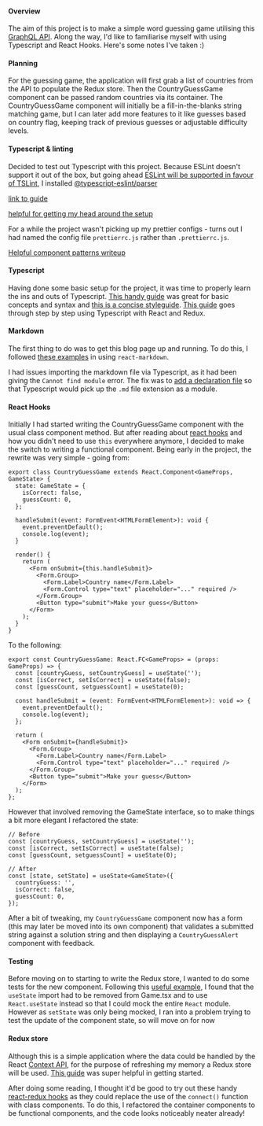 #### Overview

The aim of this project is to make a simple word guessing game utilising this [GraphQL API](https://countries.trevorblades.com/). Along the way, I'd like to familiarise myself with using Typescript and React Hooks. Here's some notes I've taken :)

#### Planning

For the guessing game, the application will first grab a list of countries from the API to populate the Redux store. Then the CountryGuessGame component can be passed random countries via its container. The CountryGuessGame component will initially be a fill-in-the-blanks string matching game, but I can later add more features to it like guesses based on country flag, keeping track of previous guesses or adjustable difficulty levels.

#### Typescript & linting

Decided to test out Typescript with this project. Because ESLint doesn't support it out of the box, but going ahead [ESLint will be supported in favour of TSLint](https://github.com/Microsoft/TypeScript/issues/29288#developer-productivity-tools-and-integration), I installed [@typescript-eslint/parser](https://www.npmjs.com/package/@typescript-eslint/parser)

[link to guide](https://dev.to/robertcoopercode/using-eslint-and-prettier-in-a-typescript-project-53jb)

[helpful for getting my head around the setup](https://medium.com/@dors718/linting-your-react-typescript-project-with-eslint-and-prettier-2423170c3d42)

For a while the project wasn't picking up my prettier configs - turns out I had named the config file `prettierrc.js` rather than `.prettierrc.js`.

[Helpful component patterns writeup](https://levelup.gitconnected.com/ultimate-react-component-patterns-with-typescript-2-8-82990c516935)

#### Typescript

Having done some basic setup for the project, it was time to properly learn the ins and outs of Typescript. [This handy guide](https://2ality.com/2018/04/type-notation-typescript.html) was great for basic concepts and syntax and [this is a concise styleguide](https://github.com/basarat/typescript-book/blob/master/docs/styleguide/styleguide.md). [This guide](https://medium.com/@rossbulat/how-to-use-typescript-with-react-and-redux-a118b1e02b76) goes through step by step using Typescript with React and Redux.

#### Markdown

The first thing to do was to get this blog page up and running. To do this, I followed [these examples](https://stackoverflow.com/questions/42928530/how-do-i-load-a-markdown-file-into-a-react-component) in using `react-markdown`.

I had issues importing the markdown file via Typescript, as it had been giving the `Cannot find module` error. The fix was to [add a declaration file](https://github.com/webpack-contrib/raw-loader/issues/56#issuecomment-423640398) so that Typescript would pick up the `.md` file extension as a module.

#### React Hooks

Initially I had started writing the CountryGuessGame component with the usual class component method. But after reading about [react hooks](https://reactjs.org/docs/hooks-overview.html) and how you didn't need to use `this` everywhere anymore, I decided to make the switch to writing a functional component. Being early in the project, the rewrite was very simple - going from:

```
export class CountryGuessGame extends React.Component<GameProps, GameState> {
  state: GameState = {
    isCorrect: false,
    guessCount: 0,
  };

  handleSubmit(event: FormEvent<HTMLFormElement>): void {
    event.preventDefault();
    console.log(event);
  }

  render() {
    return (
      <Form onSubmit={this.handleSubmit}>
        <Form.Group>
          <Form.Label>Country name</Form.Label>
          <Form.Control type="text" placeholder="..." required />
        </Form.Group>
        <Button type="submit">Make your guess</Button>
      </Form>
    );
  }
}
```

To the following:

```
export const CountryGuessGame: React.FC<GameProps> = (props: GameProps) => {
  const [countryGuess, setCountryGuess] = useState('');
  const [isCorrect, setIsCorrect] = useState(false);
  const [guessCount, setguessCount] = useState(0);

  const handleSubmit = (event: FormEvent<HTMLFormElement>): void => {
    event.preventDefault();
    console.log(event);
  };

  return (
    <Form onSubmit={handleSubmit}>
      <Form.Group>
        <Form.Label>Country name</Form.Label>
        <Form.Control type="text" placeholder="..." required />
      </Form.Group>
      <Button type="submit">Make your guess</Button>
    </Form>
  );
};
```

However that involved removing the GameState interface, so to make things a bit more elegant I refactored the state:

```
// Before
const [countryGuess, setCountryGuess] = useState('');
const [isCorrect, setIsCorrect] = useState(false);
const [guessCount, setguessCount] = useState(0);

// After
const [state, setState] = useState<GameState>({
  countryGuess: '',
  isCorrect: false,
  guessCount: 0,
});
```

After a bit of tweaking, my `CountryGuessGame` component now has a form (this may later be moved into its own component) that validates a submitted string against a solution string and then displaying a `CountryGuessAlert` component with feedback.

#### Testing

Before moving on to starting to write the Redux store, I wanted to do some tests for the new component. Following this [useful example](https://dev.to/theactualgivens/testing-react-hook-state-changes-2oga), I found that the `useState` import had to be removed from Game.tsx and to use `React.useState` instead so that I could mock the entire `React` module. However as `setState` was only being mocked, I ran into a problem trying to test the update of the component state, so will move on for now

#### Redux store

Although this is a simple application where the data could be handled by the React [Context API](https://reactjs.org/docs/context.html), for the purpose of refreshing my memory a Redux store will be used. [This guide](https://redux.js.org/recipes/usage-with-typescript) was super helpful in getting started.

After doing some reading, I thought it'd be good to try out these handy [react-redux hooks](https://react-redux.js.org/next/api/hooks) as they could replace the use of the `connect()` function with class components. To do this, I refactored the container components to be functional components, and the code looks noticeably neater already!
